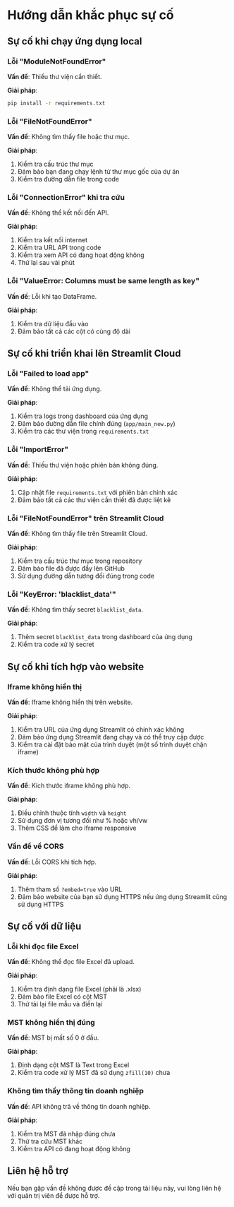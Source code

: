 # Hướng dẫn khắc phục sự cố

## Sự cố khi chạy ứng dụng local

### Lỗi "ModuleNotFoundError"

**Vấn đề**: Thiếu thư viện cần thiết.

**Giải pháp**:
```bash
pip install -r requirements.txt
```

### Lỗi "FileNotFoundError"

**Vấn đề**: Không tìm thấy file hoặc thư mục.

**Giải pháp**:
1. Kiểm tra cấu trúc thư mục
2. Đảm bảo bạn đang chạy lệnh từ thư mục gốc của dự án
3. Kiểm tra đường dẫn file trong code

### Lỗi "ConnectionError" khi tra cứu

**Vấn đề**: Không thể kết nối đến API.

**Giải pháp**:
1. Kiểm tra kết nối internet
2. Kiểm tra URL API trong code
3. Kiểm tra xem API có đang hoạt động không
4. Thử lại sau vài phút

### Lỗi "ValueError: Columns must be same length as key"

**Vấn đề**: Lỗi khi tạo DataFrame.

**Giải pháp**:
1. Kiểm tra dữ liệu đầu vào
2. Đảm bảo tất cả các cột có cùng độ dài

## Sự cố khi triển khai lên Streamlit Cloud

### Lỗi "Failed to load app"

**Vấn đề**: Không thể tải ứng dụng.

**Giải pháp**:
1. Kiểm tra logs trong dashboard của ứng dụng
2. Đảm bảo đường dẫn file chính đúng (`app/main_new.py`)
3. Kiểm tra các thư viện trong `requirements.txt`

### Lỗi "ImportError"

**Vấn đề**: Thiếu thư viện hoặc phiên bản không đúng.

**Giải pháp**:
1. Cập nhật file `requirements.txt` với phiên bản chính xác
2. Đảm bảo tất cả các thư viện cần thiết đã được liệt kê

### Lỗi "FileNotFoundError" trên Streamlit Cloud

**Vấn đề**: Không tìm thấy file trên Streamlit Cloud.

**Giải pháp**:
1. Kiểm tra cấu trúc thư mục trong repository
2. Đảm bảo file đã được đẩy lên GitHub
3. Sử dụng đường dẫn tương đối đúng trong code

### Lỗi "KeyError: 'blacklist_data'"

**Vấn đề**: Không tìm thấy secret `blacklist_data`.

**Giải pháp**:
1. Thêm secret `blacklist_data` trong dashboard của ứng dụng
2. Kiểm tra code xử lý secret

## Sự cố khi tích hợp vào website

### Iframe không hiển thị

**Vấn đề**: Iframe không hiển thị trên website.

**Giải pháp**:
1. Kiểm tra URL của ứng dụng Streamlit có chính xác không
2. Đảm bảo ứng dụng Streamlit đang chạy và có thể truy cập được
3. Kiểm tra cài đặt bảo mật của trình duyệt (một số trình duyệt chặn iframe)

### Kích thước không phù hợp

**Vấn đề**: Kích thước iframe không phù hợp.

**Giải pháp**:
1. Điều chỉnh thuộc tính `width` và `height`
2. Sử dụng đơn vị tương đối như % hoặc vh/vw
3. Thêm CSS để làm cho iframe responsive

### Vấn đề về CORS

**Vấn đề**: Lỗi CORS khi tích hợp.

**Giải pháp**:
1. Thêm tham số `?embed=true` vào URL
2. Đảm bảo website của bạn sử dụng HTTPS nếu ứng dụng Streamlit cũng sử dụng HTTPS

## Sự cố với dữ liệu

### Lỗi khi đọc file Excel

**Vấn đề**: Không thể đọc file Excel đã upload.

**Giải pháp**:
1. Kiểm tra định dạng file Excel (phải là .xlsx)
2. Đảm bảo file Excel có cột MST
3. Thử tải lại file mẫu và điền lại

### MST không hiển thị đúng

**Vấn đề**: MST bị mất số 0 ở đầu.

**Giải pháp**:
1. Định dạng cột MST là Text trong Excel
2. Kiểm tra code xử lý MST đã sử dụng `zfill(10)` chưa

### Không tìm thấy thông tin doanh nghiệp

**Vấn đề**: API không trả về thông tin doanh nghiệp.

**Giải pháp**:
1. Kiểm tra MST đã nhập đúng chưa
2. Thử tra cứu MST khác
3. Kiểm tra API có đang hoạt động không

## Liên hệ hỗ trợ

Nếu bạn gặp vấn đề không được đề cập trong tài liệu này, vui lòng liên hệ với quản trị viên để được hỗ trợ.
